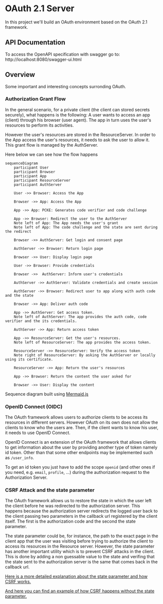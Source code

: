 # OAuth 2.1 Server
In this project we'll build an OAuth environment based on the OAuth 2.1 framework.

## API Documentation

To access the OpenAPI specification with swagger go to:
http://localhost:8080/swagger-ui.html

## Overview

Some important and interesting concepts surronding OAuth.

### Authorization Grant Flow
In the general scenario, for a private client (the client can stored secrets securely), what happens is the following: A user wants to access an app (client) through his browser (user agent). The app in turn uses the user's resources to perform its activities.

However the user's resources are stored in the ResourceServer. In order to the App access the user's resources, it needs to ask the user to allow it. This grant flow is managed by the AuthServer.

Here below we can see how the flow happens
```mermaid
sequenceDiagram
    participant User
    participant Browser
    participant App
    participant ResourceServer
    participant AuthServer

    User ->> Browser: Access the App
    
    Browser ->> App: Access the App

    App ->> App: PCKE: Generates code verifier and code challenge

    App ->> Browser: Redirect the user to the AuthServer
    Note left of App: The App needs the user's grant
    Note left of App: The code challenge and the state are sent during the redirect

    Browser ->> AuthServer: Get login and consent page
    
    AuthServer ->> Browser: Return login page
    
    Browser ->> User: Display login page
    
    User ->> Browser: Provide credentials
    
    Browser ->>  AuthServer: Inform user's credentials
    
    AuthServer ->> AuthServer: Validate credentials and create session

    AuthServer ->> Browser: Redirect user to app along with auth code and the state

    Browser ->> App: Deliver auth code

    App ->> AuthServer: Get access token.
    Note left of AuthServer: The app provides the auth code, code verifier and the its credentials.

    AuthServer ->> App: Return access token

    App ->> ResourceServer: Get the user's resources.
    Note left of ResourceServer: The app provides the access token.

    ResourceServer ->> ResourceServer: Verify the access token
    Note right of ResourceServer: By asking the AuthServer or locally using its certificate.

    ResourceServer ->> App: Return the user's resources

    App ->> Browser: Return the content the user asked for

    Browser ->> User: Display the content
```

Sequence diagram built using [Mermaid.js](https://mermaid.js.org/)

### OpenID Connect (OIDC)
The OAuth framework allows users to authorize clients to be access its resources in different servers. However OAuth on its own does not allow the clients to know who the users are. Then, if the client wants to know his user, it needs to use OpenID Connect.

OpenID Connect is an extension of the OAuth framework that allows clients to get information about the user by providing another type of token namely id token. Other than that some other endpoints may be implemented such as `/user_info`.

To get an id token you just have to add the scope `openid` (and other ones if you need, e.g. `email`, `profile`, ...) during the authorization request to the Authorization Server.

### CSRF Attack and the state parameter
The OAuth framework allows us to restore the state in which the user left the client before he was redirected to the authorization server. This happens because the authorization server redirects the logged user back to the client passing two parameters in the callback url registered by the client itself. The first is the authorization code and the second the state parameter.

The state parameter could be, for instance, the path to the exact page in the client app that the user was visiting before trying to authorize the client to access its resources in the Resource server. However, the state parameter has another important utility which is to prevent CSRF attacks in the client. This is done by adding a non guessable value to the state and verifing that the state sent to the authorization server is the same that comes back in the callback url.


[Here is a more detailed explanation about the state parameter and how CSRF works.](https://auth0.com/docs/secure/attack-protection/state-parameters)

[And here you can find an example of how CSRF happens without the state parameter.](https://stackoverflow.com/questions/35985551/how-does-csrf-work-without-state-parameter-in-oauth2-0)
